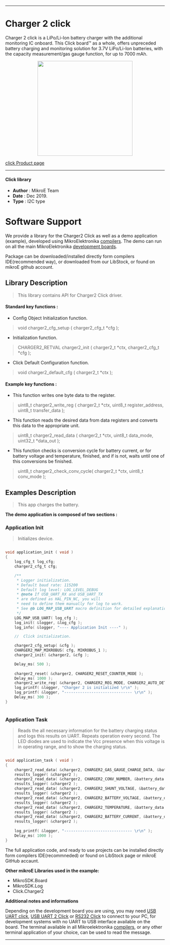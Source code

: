 
---
# Charger 2 click

Charger 2 click is a LiPo/Li-Ion battery charger with the additional monitoring IC onboard. This Click board™ as a whole, offers unpreceded battery charging and monitoring solution for 3.7V LiPo/Li-Ion batteries, with the capacity measurement/gas gauge function, for up to 7000 mAh.

<p align="center">
  <img src="https://download.mikroe.com/images/click_for_ide/charger2_click.png" height=300px>
</p>

[click Product page](https://www.mikroe.com/charger-2-click)

---


#### Click library 

- **Author**        : MikroE Team
- **Date**          : Dec 2019.
- **Type**          : I2C type


# Software Support

We provide a library for the Charger2 Click 
as well as a demo application (example), developed using MikroElektronika 
[compilers](https://shop.mikroe.com/compilers). 
The demo can run on all the main MikroElektronika [development boards](https://shop.mikroe.com/development-boards).

Package can be downloaded/installed directly form compilers IDE(recommended way), or downloaded from our LibStock, or found on mikroE github account. 

## Library Description

> This library contains API for Charger2 Click driver.

#### Standard key functions :

- Config Object Initialization function.
> void charger2_cfg_setup ( charger2_cfg_t *cfg ); 
 
- Initialization function.
> CHARGER2_RETVAL charger2_init ( charger2_t *ctx, charger2_cfg_t *cfg );

- Click Default Configuration function.
> void charger2_default_cfg ( charger2_t *ctx );


#### Example key functions :

- This function writes one byte data to the register.
> uint8_t charger2_write_reg ( charger2_t *ctx, uint8_t register_address, uint8_t transfer_data );
 
- This function reads the desired data from data registers and converts this data to the appropriate unit.
> uint8_t charger2_read_data ( charger2_t *ctx, uint8_t data_mode, uint32_t *data_out );

- This function checks is conversion cycle for battery current, or for battery voltage and temperature, finished, and if is not, waits until one of this conversions be finished.
> uint8_t charger2_check_conv_cycle( charger2_t *ctx, uint8_t conv_mode );

## Examples Description

> This app charges the battery.

**The demo application is composed of two sections :**

### Application Init 

> Initializes device.

```c

void application_init ( void )
{
    log_cfg_t log_cfg;
    charger2_cfg_t cfg;

    /** 
     * Logger initialization.
     * Default baud rate: 115200
     * Default log level: LOG_LEVEL_DEBUG
     * @note If USB_UART_RX and USB_UART_TX 
     * are defined as HAL_PIN_NC, you will 
     * need to define them manually for log to work. 
     * See @b LOG_MAP_USB_UART macro definition for detailed explanation.
     */
    LOG_MAP_USB_UART( log_cfg );
    log_init( &logger, &log_cfg );
    log_info( &logger, "---- Application Init ----" );

    //  Click initialization.

    charger2_cfg_setup( &cfg );
    CHARGER2_MAP_MIKROBUS( cfg, MIKROBUS_1 );
    charger2_init( &charger2, &cfg );

    Delay_ms( 500 );
    
    charger2_reset( &charger2, CHARGER2_RESET_COUNTER_MODE );
    Delay_ms( 1000 );
    charger2_write_reg( &charger2, CHARGER2_REG_MODE, CHARGER2_AUTO_DETECT | CHARGER2_14_BITS_RESOLUTION | CHARGER2_OPERATING_MODE );
    log_printf( &logger, "Charger 2 is initialized \r\n" );
    log_printf( &logger, "------------------------------ \r\n" );
    Delay_ms( 300 );
}
  
```

### Application Task

> Reads the all necessary information for the battery charging status and logs this results on UART.
> Repeats operation every second.
> The LED diodes are used to indicate the Vcc presence when this voltage is in operating range, and to show the charging status.

```c

void application_task ( void )
{
    charger2_read_data( &charger2, CHARGER2_GAS_GAUGE_CHARGE_DATA, &battery_data );
    results_logger( &charger2 );
    charger2_read_data( &charger2, CHARGER2_CONV_NUMBER, &battery_data );
    results_logger( &charger2 );
    charger2_read_data( &charger2, CHARGER2_SHUNT_VOLTAGE, &battery_data );
    results_logger( &charger2 );
    charger2_read_data( &charger2, CHARGER2_BATTERY_VOLTAGE, &battery_data );
    results_logger( &charger2 );
    charger2_read_data( &charger2, CHARGER2_TEMPERATURE, &battery_data );
    results_logger( &charger2 );
    charger2_read_data( &charger2, CHARGER2_BATTERY_CURRENT, &battery_data );
    results_logger( &charger2 );
    
    log_printf( &logger, "------------------------------ \r\n" );
    Delay_ms( 1000 );
}  

```

The full application code, and ready to use projects can be  installed directly form compilers IDE(recommneded) or found on LibStock page or mikroE GitHub accaunt.

**Other mikroE Libraries used in the example:** 

- MikroSDK.Board
- MikroSDK.Log
- Click.Charger2

**Additional notes and informations**

Depending on the development board you are using, you may need 
[USB UART click](https://shop.mikroe.com/usb-uart-click), 
[USB UART 2 Click](https://shop.mikroe.com/usb-uart-2-click) or 
[RS232 Click](https://shop.mikroe.com/rs232-click) to connect to your PC, for 
development systems with no UART to USB interface available on the board. The 
terminal available in all Mikroelektronika 
[compilers](https://shop.mikroe.com/compilers), or any other terminal application 
of your choice, can be used to read the message.



---
